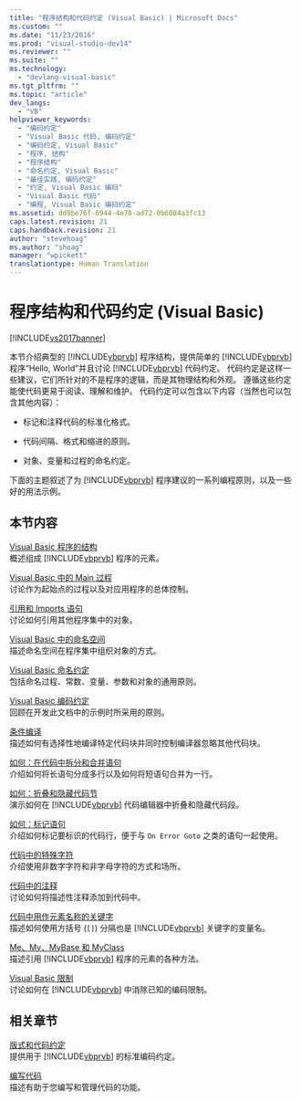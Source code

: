 ```yaml
---
title: "程序结构和代码约定 (Visual Basic) | Microsoft Docs"
ms.custom: ""
ms.date: "11/23/2016"
ms.prod: "visual-studio-dev14"
ms.reviewer: ""
ms.suite: ""
ms.technology: 
  - "devlang-visual-basic"
ms.tgt_pltfrm: ""
ms.topic: "article"
dev_langs: 
  - "VB"
helpviewer_keywords: 
  - "编码约定"
  - "Visual Basic 代码, 编码约定"
  - "编码约定, Visual Basic"
  - "程序, 结构"
  - "程序结构"
  - "命名约定, Visual Basic"
  - "最佳实践, 编码约定"
  - "约定, Visual Basic 编码"
  - "Visual Basic 代码"
  - "编程, Visual Basic 编码约定"
ms.assetid: dd9be76f-6944-4e78-ad72-0b6084a3fc13
caps.latest.revision: 21
caps.handback.revision: 21
author: "stevehoag"
ms.author: "shoag"
manager: "wpickett"
translationtype: Human Translation
---
```

# 程序结构和代码约定 (Visual Basic)
[!INCLUDE[vs2017banner](../../../csharp/includes/vs2017banner.md)]

本节介绍典型的 [!INCLUDE[vbprvb](../../../csharp/programming-guide/concepts/linq/includes/vbprvb_md.md)] 程序结构，提供简单的 [!INCLUDE[vbprvb](../../../csharp/programming-guide/concepts/linq/includes/vbprvb_md.md)] 程序“Hello, World”并且讨论 [!INCLUDE[vbprvb](../../../csharp/programming-guide/concepts/linq/includes/vbprvb_md.md)] 代码约定。  代码约定是这样一些建议，它们所针对的不是程序的逻辑，而是其物理结构和外观。  遵循这些约定能使代码更易于阅读、理解和维护。  代码约定可以包含以下内容（当然也可以包含其他内容）：  
  
-   标记和注释代码的标准化格式。  
  
-   代码间隔、格式和缩进的原则。  
  
-   对象、变量和过程的命名约定。  
  
 下面的主题叙述了为 [!INCLUDE[vbprvb](../../../csharp/programming-guide/concepts/linq/includes/vbprvb_md.md)] 程序建议的一系列编程原则，以及一些好的用法示例。  
  
## 本节内容  
 [Visual Basic 程序的结构](../../../visual-basic/programming-guide/program-structure/structure-of-a-visual-basic-program.md)  
 概述组成 [!INCLUDE[vbprvb](../../../csharp/programming-guide/concepts/linq/includes/vbprvb_md.md)] 程序的元素。  
  
 [Visual Basic 中的 Main 过程](../../../visual-basic/programming-guide/program-structure/main-procedure.md)  
 讨论作为起始点的过程以及对应用程序的总体控制。  
  
 [引用和 Imports 语句](../../../visual-basic/programming-guide/program-structure/references-and-the-imports-statement.md)  
 讨论如何引用其他程序集中的对象。  
  
 [Visual Basic 中的命名空间](../../../visual-basic/programming-guide/program-structure/namespaces.md)  
 描述命名空间在程序集中组织对象的方式。  
  
 [Visual Basic 命名约定](../../../visual-basic/programming-guide/program-structure/naming-conventions.md)  
 包括命名过程、常数、变量、参数和对象的通用原则。  
  
 [Visual Basic 编码约定](../../../visual-basic/programming-guide/program-structure/coding-conventions.md)  
 回顾在开发此文档中的示例时所采用的原则。  
  
 [条件编译](../../../visual-basic/programming-guide/program-structure/conditional-compilation.md)  
 描述如何有选择性地编译特定代码块并同时控制编译器忽略其他代码块。  
  
 [如何：在代码中拆分和合并语句](../../../visual-basic/programming-guide/program-structure/how-to-break-and-combine-statements-in-code.md)  
 介绍如何将长语句分成多行以及如何将短语句合并为一行。  
  
 [如何：折叠和隐藏代码节](../../../visual-basic/programming-guide/program-structure/how-to-collapse-and-hide-sections-of-code.md)  
 演示如何在 [!INCLUDE[vbprvb](../../../csharp/programming-guide/concepts/linq/includes/vbprvb_md.md)] 代码编辑器中折叠和隐藏代码段。  
  
 [如何：标记语句](../../../visual-basic/programming-guide/program-structure/how-to-label-statements.md)  
 介绍如何标记要标识的代码行，便于与 `On Error Goto` 之类的语句一起使用。  
  
 [代码中的特殊字符](../../../visual-basic/programming-guide/program-structure/special-characters-in-code.md)  
 介绍使用非数字字符和非字母字符的方式和场所。  
  
 [代码中的注释](../../../visual-basic/programming-guide/program-structure/comments-in-code.md)  
 讨论如何将描述性注释添加到代码中。  
  
 [代码中用作元素名称的关键字](../../../visual-basic/programming-guide/program-structure/keywords-as-element-names-in-code.md)  
 描述如何使用方括号 \(`[]`\) 分隔也是 [!INCLUDE[vbprvb](../../../csharp/programming-guide/concepts/linq/includes/vbprvb_md.md)] 关键字的变量名。  
  
 [Me、My、MyBase 和 MyClass](../../../visual-basic/programming-guide/program-structure/me-my-mybase-and-myclass.md)  
 描述引用 [!INCLUDE[vbprvb](../../../csharp/programming-guide/concepts/linq/includes/vbprvb_md.md)] 程序的元素的各种方法。  
  
 [Visual Basic 限制](../../../visual-basic/programming-guide/program-structure/limitations.md)  
 讨论如何在 [!INCLUDE[vbprvb](../../../csharp/programming-guide/concepts/linq/includes/vbprvb_md.md)] 中消除已知的编码限制。  
  
## 相关章节  
 [版式和代码约定](../../../visual-basic/language-reference/typographic-and-code-conventions.md)  
 提供用于 [!INCLUDE[vbprvb](../../../csharp/programming-guide/concepts/linq/includes/vbprvb_md.md)] 的标准编码约定。  
  
 [编写代码](/visual-studio/ide/writing-code-in-the-code-and-text-editor)  
 描述有助于您编写和管理代码的功能。